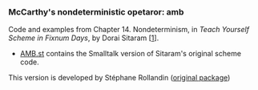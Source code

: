 ### McCarthy's nondeterministic opetaror: **amb**

Code and examples from Chapter 14. Nondeterminism, in *Teach Yourself Scheme in Fixnum Days*, by Dorai Sitaram [[1]].

* [AMB.st](AMB.st) contains the Smalltalk version of Sitaram's original scheme code.

This version is developed by Stéphane Rollandin
([original package](http://map.squeak.org/package/7c77c4c4-58c0-4c7a-8cfb-484779ee639b))

[1]: https://ds26gte.github.io/tyscheme/
